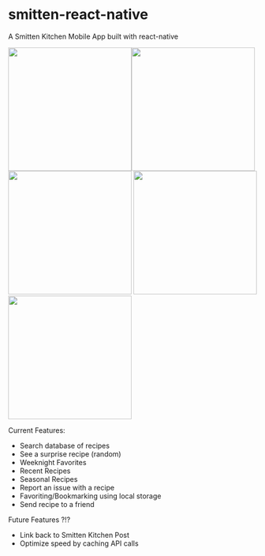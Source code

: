 # smitten-react-native
A Smitten Kitchen Mobile App built with react-native

<img src="https://image.ibb.co/jJVRO5/Screen_Shot_2017_05_03_at_3_31_57_PM.png" width="250" ><img src="https://image.ibb.co/ijb0i5/Screen_Shot_2017_05_03_at_3_32_43_PM.png" width="250" >
<img src="https://image.ibb.co/dQ7jAk/Screen_Shot_2017_05_03_at_3_33_40_PM.png" width="250" >
<img src="https://image.ibb.co/dPMuAk/Screen_Shot_2017_05_03_at_3_34_03_PM.png" width="250" >
<img src="https://image.ibb.co/eLumO5/Screen_Shot_2017_05_03_at_3_34_16_PM.png" width="250" >

Current Features:
* Search database of recipes
* See a surprise recipe (random)
* Weeknight Favorites
* Recent Recipes
* Seasonal Recipes
* Report an issue with a recipe
* Favoriting/Bookmarking using local storage
* Send recipe to a friend

Future Features ?!?

* Link back to Smitten Kitchen Post
* Optimize speed by caching API calls

